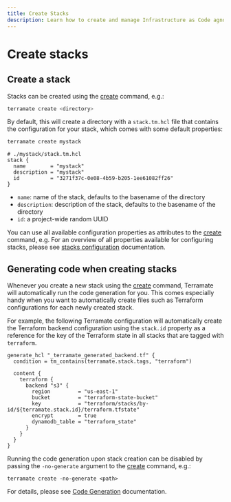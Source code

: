 ```yaml
---
title: Create Stacks
description: Learn how to create and manage Infrastructure as Code agnostic stacks with Terramate.
---
```


# Create stacks

## Create a stack

Stacks can be created using the [create](../cmdline/create.md) command, e.g.:

```sh
terramate create <directory>
```

By default, this will create a directory with a `stack.tm.hcl` file that contains the configuration for your stack,
which comes with some default properties:

```sh
terramate create mystack
```

```hcl
# ./mystack/stack.tm.hcl
stack {
  name        = "mystack"
  description = "mystack"
  id          = "3271f37c-0e08-4b59-b205-1ee61082ff26"
}

```

- `name`: name of the stack, defaults to the basename of the directory
- `description`: description of the stack, defaults to the basename of the directory
- `id`: a project-wide random UUID

You can use all available configuration properties as attributes to the [create](../cmdline/create.md) command, e.g.
For an overview of all properties available for configuring stacks,
please see [stacks configuration](./configuration.md) documentation.

## Generating code when creating stacks

Whenever you create a new stack using the [create](../cmdline/create.md) command, Terramate will automatically run the
code generation for you. This comes especially handy when you want to automatically create files such as
Terraform configurations for each newly created stack.

For example, the following Terramate configuration will automatically create the Terraform backend configuration using the
`stack.id` property as a reference for the key of the Terraform state in all stacks that are tagged with `terraform`.

```hcl
generate_hcl "_terramate_generated_backend.tf" {
  condition = tm_contains(terramate.stack.tags, "terraform")

  content {
    terraform {
      backend "s3" {
        region         = "us-east-1"
        bucket         = "terraform-state-bucket"
        key            = "terraform/stacks/by-id/${terramate.stack.id}/terraform.tfstate"
        encrypt        = true
        dynamodb_table = "terraform_state"
      }
    }
  }
}
```

Running the code generation upon stack creation can be disabled by passing the `-no-generate` argument to the
[create](../cmdline/create.md) command, e.g.:

```hcl
terramate create -no-generate <path>
```

For details, please see [Code Generation](../code-generation/index.md) documentation.
